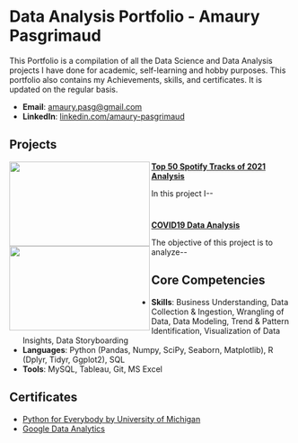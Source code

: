 # Data Analysis Portfolio - Amaury Pasgrimaud
This Portfolio is a compilation of all the Data Science and Data Analysis projects I have done for academic, self-learning and hobby purposes. This portfolio also contains my Achievements, skills, and certificates. It is updated on the regular basis.

- **Email**: [amaury.pasg@gmail.com](archdesai.ad@gmail.com)
- **LinkedIn**: [linkedin.com/amaury-pasgrimaud](https://www.linkedin.com/in/amaury-pasgrimaud/)


## Projects

<img align="left" width="250" height="150" src="https://github.com/archd3sai/Portfolio/blob/master/Images/telecom.jpg"> **[Top 50 Spotify Tracks of 2021 Analysis](https://github.com/archd3sai/Customer-Survival-Analysis-and-Churn-Prediction)**

In this project I--  

#

<img align="left" width="250" height="150" src="https://github.com/archd3sai/Portfolio/blob/master/Images/instacart.jpeg"> **[COVID19 Data Analysis](https://github.com/archd3sai/Instacart-Market-Basket-Analysis)**

The objective of this project is to analyze--


## Core Competencies

- **Skills**: Business Understanding, Data Collection & Ingestion, Wrangling of Data, Data Modeling, Trend & Pattern Identification, Visualization of Data Insights, Data Storyboarding
- **Languages**: Python (Pandas, Numpy, SciPy, Seaborn, Matplotlib), R (Dplyr, Tidyr, Ggplot2), SQL
- **Tools**: MySQL, Tableau, Git, MS Excel

## Certificates


- [Python for Everybody by University of Michigan](https://www.coursera.org/account/accomplishments/specialization/certificate/MDZXUPUAZFB6)
- [Google Data Analytics](https://www.coursera.org/account/accomplishments/specialization/certificate/CL7C78NGTXJC)